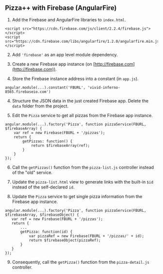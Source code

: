 ## Pizza++ with Firebase (AngularFire) ##

1. Add the Firebase and AngularFire libraries to `index.html`.
```
<script src="https://cdn.firebase.com/js/client/2.2.4/firebase.js"></script>
<script src="https://cdn.firebase.com/libs/angularfire/1.2.0/angularfire.min.js"></script>
```

2. Add `'firebase'` as an app level module dependency.

2. Create a new Firebase app instance (on [http://firebase.com](http://firebase.com)).

3. Store the Firebase instance address into a constant (in `app.js`).
```
angular.module(...).constant('FBURL', 'vivid-inferno-8565.firebaseio.com')
```

4. Structure the JSON data in the just created Firebase app. Delete the `data` folder from the project.

5. Edit the `Pizza` service to get all pizzas from the Firebase app instance.
```
angular.module(...).factory('Pizza', function pizzaService(FBURL, $firebaseArray) {
    var ref = new Firebase(FBURL + '/pizzas');
    return {
        getPizzas: function() {
            return $firebaseArray(ref);
        }
    }
});
```

6. Call the `getPizzas()` function from the `pizza-list.js` controller instead of the "old" service.

7. Update the `pizza-list.html` view to generate links with the built-in `$id` instead of the self-declared `id`.

8. Update the `Pizza` service to get single pizza information from the Firebase app instance.
```
angular.module(...).factory('Pizza', function pizzaService(FBURL, $firebaseArray, $firebaseObject) {
   var ref = new Firebase(FBURL + '/pizzas');
   return {
       ...
       getPizza: function(id) {
           var pizzaRef = new Firebase(FBURL + '/pizzas/' + id);
           return $firebaseObject(pizzaRef);
       }
   }
});
```

9. Consequently, call the `getPizza()` function from the `pizza-detail.js` controller.